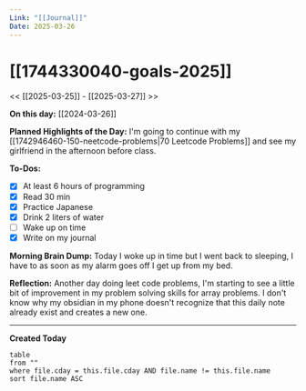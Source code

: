 ```yaml
---
Link: "[[Journal]]"
Date: 2025-03-26
---
```


# [[1744330040-goals-2025]]

<< [[2025-03-25]] - [[2025-03-27]] >>

**On this day:** [[2024-03-26]]

**Planned Highlights of the Day:**
I'm going to continue with my [[1742946460-150-neetcode-problems|70 Leetcode Problems]] and see my girlfriend in the afternoon before class.

**To-Dos:**

- [x] At least 6 hours of programming
- [x] Read 30 min
- [x] Practice Japanese
- [x] Drink 2 liters of water
- [ ] Wake up on time
- [x] Write on my journal

**Morning Brain Dump:**
Today I woke up in time but I went back to sleeping, I have to as soon as my alarm goes off I get up from my bed.

**Reflection:**
Another day doing leet code problems, I'm starting to see a little bit of improvement in my problem solving skills for array problems. I don't know why my obsidian in my phone doesn't recognize that this daily note already exist and creates a new one.

---

**Created Today**

```dataview
table
from ""
where file.cday = this.file.cday AND file.name != this.file.name
sort file.name ASC
```
